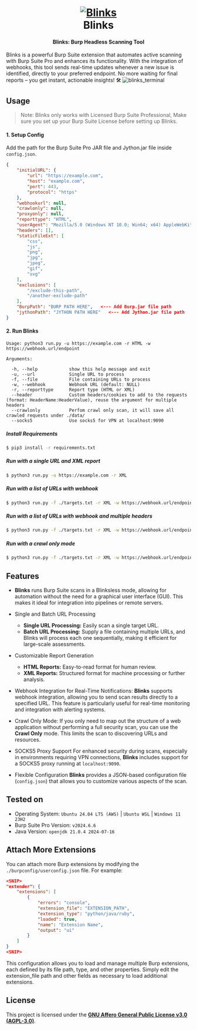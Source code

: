 <h1 align="center">
  <br>
  <a href="https://github.com/0xAnuj/Blinks"><img src="https://github.com/user-attachments/assets/256b8c0a-4358-4787-8d41-39a13b2b95f8" alt="Blinks"></a><br>
  Blinks <br>
</h1>

<h4 align="center">Blinks: Burp Headless Scanning Tool</h4>

Blinks is a powerful Burp Suite extension that automates active scanning with Burp Suite Pro and enhances its functionality. With the integration of webhooks, this tool sends real-time updates whenever a new issue is identified, directly to your preferred endpoint. No more waiting for final reports – you get instant, actionable insights! 🛠️
![blinks_terminal](https://github.com/user-attachments/assets/f986932c-455b-4fdc-aeb6-36b339c92704)


## Usage
> Note: Blinks only works with Licensed Burp Suite Professional, Make sure you set up your Burp Suite License before setting up Blinks.

#### 1. Setup Config
Add the path for the Burp Suite Pro JAR file and Jython.jar file inside `config.json`.
```json
{
    "initialURL": {
        "url": "https://example.com",
        "host": "example.com",
        "port": 443,
        "protocol": "https"
    },
    "webhookurl": null,
    "crawlonly": null,
    "proxyonly": null,
    "reporttype": "HTML",
    "userAgent": "Mozilla/5.0 (Windows NT 10.0; Win64; x64) AppleWebKit/537.36 (KHTML, like Gecko) Chrome/58.0.3029.110 Safari/537.3",
    "headers": [],
    "staticFileExt": [
        "css",
        "js",
        "png",
        "jpg",
        "jpeg",
        "gif",
        "svg"
    ],
    "exclusions": [
        "/exclude-this-path",
        "/another-exclude-path"
    ],
    "BurpPath": "BURP PATH HERE",   <--- Add Burp.jar file path 
    "jythonPath": "JYTHON PATH HERE"   <--- Add Jython.jar file path 
}
```
#### 2. Run Blinks
```
Usage: python3 run.py -u https://example.com -r HTML -w https://webhook.url/endpoint

Arguments:

  -h, --help            show this help message and exit
  -u, --url             Single URL to process 
  -f, --file            File containing URLs to process 
  -w, --webhook         Webhook URL (default: NULL)    
  -r, --reporttype      Report type (HTML or XML)
  --header              Custom headers/cookies to add to the requests (format: HeaderName:HeaderValue), reuse the argument for multiple headers
  --crawlonly           Perfom crawl only scan, it will save all crawled requests under ./data/
  --socks5              Use socks5 for VPN at localhost:9090
```
##### Install Requirements

```bash
$ pip3 install -r requirements.txt
```
##### Run with a single URL and XML report

```bash
$ python3 run.py -u https://example.com -r XML
```
##### Run with a list of URLs with webhook

```bash
$ python3 run.py -f ./targets.txt -r XML -w https://webhook.url/endpoint
```

##### Run with a list of URLs with webhook and multiple headers

```bash
$ python3 run.py -f ./targets.txt -r XML -w https://webhook.url/endpoint --header "Cookie:session=value" --header "Authorization: Basic test"
```
##### Run with a crawl only mode

```bash
$ python3 run.py -f ./targets.txt -r XML -w https://webhook.url/endpoint --crawlonly
```

## Features

- **Blinks** runs Burp Suite scans in a Blinksless mode, allowing for automation without the need for a graphical user interface (GUI). This makes it ideal for integration into pipelines or remote servers.
- Single and Batch URL Processing
  - **Single URL Processing:** Easily scan a single target URL.
  - **Batch URL Processing:** Supply a file containing multiple URLs, and Blinks will process each one sequentially, making it efficient for large-scale assessments.

- Customizable Report Generation
  - **HTML Reports:** Easy-to-read format for human review.
  - **XML Reports:** Structured format for machine processing or further analysis.

- Webhook Integration for Real-Time Notifications:
**Blinks** supports webhook integration, allowing you to send scan results directly to a specified URL. This feature is particularly useful for real-time monitoring and integration with alerting systems.

- Crawl Only Mode:
If you only need to map out the structure of a web application without performing a full security scan, you can use the **Crawl Only** mode. This limits the scan to discovering URLs and resources.

- SOCKS5 Proxy Support
For enhanced security during scans, especially in environments requiring VPN connections, **Blinks** includes support for a SOCKS5 proxy running at `localhost:9090`.

- Flexible Configuration
**Blinks** provides a JSON-based configuration file (`config.json`) that allows you to customize various aspects of the scan.
  
## Tested on

- Operating System: `Ubuntu 24.04 LTS (AWS)` | `Ubuntu WSL` | `Windows 11 23H2`
- Burp Suite Pro Version: `v2024.6.6`
- Java Version: `openjdk 21.0.4 2024-07-16`

## Attach More Extensions

You can attach more Burp extensions by modifying the `./burpconfig/userconfig.json` file. For example:

```json
<SNIP>
"extender": {
    "extensions": [
        {
            "errors": "console",
            "extension_file": "EXTENSION_PATH",
            "extension_type": "python/java/ruby",
            "loaded": true,
            "name": "Extension Name",
            "output": "ui"
        }
    ]
}
<SNIP>
```
This configuration allows you to load and manage multiple Burp extensions, each defined by its file path, type, and other properties. Simply edit the extension_file path and other fields as necessary to load additional extensions.

## License

This project is licensed under the **[GNU Affero General Public License v3.0 (AGPL-3.0)](https://github.com/0xAnuj/Blinks/blob/main/LICENSE)**.


